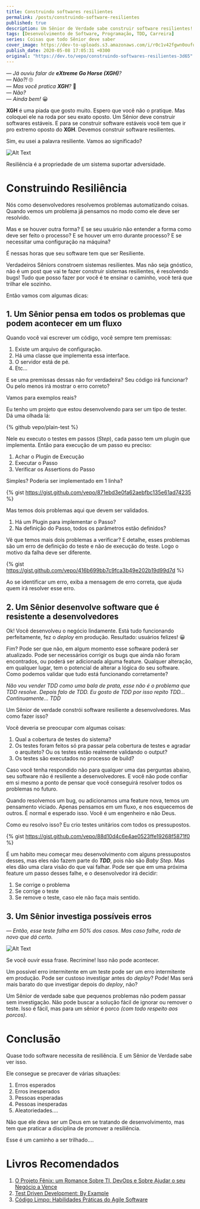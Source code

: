 ```yaml
---
title: Construindo softwares resilientes
permalink: /posts/construindo-software-resilientes
published: true
description: Um Sênior de Verdade sabe construir software resilientes! Mas o que significa um Software Resiliente?
tags: [Desenvolvimento de Software, Programação, TDD, Carreira]
series: Coisas que todo Sênior deve saber
cover_image: https://dev-to-uploads.s3.amazonaws.com/i/r0c1v42fgwn0oufuo4u6.jpg
publish_date: 2020-05-08 17:05:31 +0300
original: "https://dev.to/vepo/construindo-softwares-resilientes-3d65"
---
```


_—  Já ouviu falar de **eXtreme Go Horse (XGH)**?_   
_—  Não?!_ 🙄   
_—  Mas você pratica **XGH**?_ 🤨  
_—  Não?_   
_—  Ainda bem!_ 😀  

**XGH** é uma piada que gosto muito. Espero que você não o pratique. Mas coloquei ele na roda por seu exato oposto. Um Sênior deve construir softwares estáveis. E para se construir software estáveis você tem que ir pro extremo oposto do **XGH**. Devemos construir software resilientes.

Sim, eu usei a palavra resiliente. Vamos ao significado?

![Alt Text](https://dev-to-uploads.s3.amazonaws.com/i/ou8mdzzu5v5ii8n4fbay.png)

Resiliência é a propriedade de um sistema suportar adversidade.

# Construindo Resiliência

Nós como desenvolvedores resolvemos problemas automatizando coisas. Quando vemos um problema já pensamos no modo como ele deve ser resolvido. 

Mas e se houver outra forma? 
E se seu usuário não entender a forma como deve ser feito o processo? 
E se houver um erro durante processo? 
E se necessitar uma configuração na máquina?

É nessas horas que seu software tem que ser Resiliente. 

Verdadeiros Sêniors constroem sistemas resilientes. Mas não seja gnóstico, não é um post que vai te fazer construir sistemas resilientes, é resolvendo bugs! Tudo que posso fazer por você é te ensinar o caminho, você terá que trilhar ele sozinho.

Então vamos com algumas dicas:

## 1. Um Sênior pensa em todos os problemas que podem acontecer em um fluxo

Quando você vai escrever um código, você sempre tem premissas:

1. Existe um arquivo de configuração.
2. Há uma classe que implementa essa interface.
3. O servidor está de pé.
4. Etc...

E se uma premissas dessas não for verdadeira? Seu código irá funcionar? Ou pelo menos irá mostrar o erro correto?

Vamos para exemplos reais? 

Eu tenho um projeto que estou desenvolvendo para ser um tipo de tester. Dá uma olhada lá:

{% github vepo/plain-test %} 

Nele eu executo o testes em passos (_Step_), cada passo tem um plugin que implementa. Então para execução de um passo eu preciso:

1. Achar o Plugin de Execução
2. Executar o Passo
3. Verificar os Assertions do Passo

Simples? Poderia ser implementado em 1 linha?

{% gist https://gist.github.com/vepo/871ebd3e0fa62aebfbc135e61ad74235 %}

Mas temos dois problemas aqui que devem ser validados. 

1. Há um Plugin para implementar o Passo?
2. Na definição do Passo, todos os parâmetros estão definidos?

Vê que temos mais dois problemas a verificar? E detalhe, esses problemas são um erro de definição do teste e não de execução do teste. Logo o motivo da falha deve ser diferente.

{% gist https://gist.github.com/vepo/416b699bb7c9fca3b49e202b19d99d7d %}

Ao se identificar um erro, exiba a mensagem de erro correta, que ajuda quem irá resolver esse erro.

## 2. Um Sênior desenvolve software que é resistente a desenvolvedores

Ok! Você desenvolveu o negócio lindamente. Está tudo funcionando perfeitamente, fez o _deploy_ em produção. Resultado: usuários felizes! 😀

Fim? Pode ser que não, em algum momento esse software poderá ser atualizado. Pode ser necessários corrigir os bugs que ainda não foram encontrados, ou poderá ser adicionada alguma feature. Qualquer alteração, em qualquer lugar, tem o potencial de alterar a lógica do seu software. Como podemos validar que tudo está funcionando corretamente?

_Não vou vender TDD como uma bala de prata, esse não é o problema que TDD resolve. Depois falo de TDD. Eu gosto de TDD por isso repito TDD... Continuamente... TDD_

Um Sênior de verdade constrói software resiliente a desenvolvedores. Mas como fazer isso? 

Você deveria se preocupar com algumas coisas: 

1. Qual a cobertura de testes do sistema?
2. Os testes foram feitos só pra passar pela cobertura de testes e agradar o arquiteto? Ou os testes estão realmente validando o output? 
3. Os testes são executados no processo de build?

Caso você tenha respondido não para qualquer uma das perguntas abaixo, seu software não é resiliente a desenvolvedores. E você não pode confiar em si mesmo a ponto de pensar que você conseguirá resolver todos os problemas no futuro.

Quando resolvemos um bug, ou adicionamos uma feature nova, temos um pensamento viciado. Apenas pensamos em um fluxo, e nos esquecemos de outros. É normal e esperado isso. Você é um engenheiro e não Deus.

Como eu resolvo isso? Eu crio testes unitários com todos os pressupostos. 

{% gist https://gist.github.com/vepo/88d10d4c6e4ae0523ffe19268f5871f0 %}

É um habito meu começar meu desenvolvimento com alguns pressupostos desses, mas eles não fazem parte do _**TDD**_, pois não são _Baby Step_. Mas eles dão uma clara visão do que vai falhar. Pode ser que em uma próxima feature um passo desses falhe, e o desenvolvedor irá decidir:

1. Se corrige o problema
2. Se corrige o teste
3. Se remove o teste, caso ele não faça mais sentido.

## 3. Um Sênior investiga possíveis erros

_—  Então, esse teste falha em 50% dos casos. Mas caso falhe, roda de novo que dá certo._

![Alt Text](https://dev-to-uploads.s3.amazonaws.com/i/lefte06h7r9ngi7d4l8b.jpg)

Se você ouvir essa frase. Recrimine! Isso não pode acontecer.

Um possível erro intermitente em um teste pode ser um erro intermitente em produção. Pode ser custoso investigar antes do _deploy_? Pode! Mas será mais barato do que investigar depois do _deploy_, não?

Um Sênior de verdade sabe que pequenos problemas não podem passar sem investigação. Não pode buscar a solução fácil de ignorar ou remover o teste. Isso é fácil, mas para um sênior é porco _(com todo respeito aos porcos)_.

# Conclusão

Quase todo software necessita de resiliência. E um Sênior de Verdade sabe ver isso.

Ele consegue se precaver de várias situações:

1. Erros esperados
2. Erros inesperados
3. Pessoas esperadas
4. Pessoas inesperadas 
5. Aleatoriedades....

Não que ele deva ser um Deus em se tratando de desenvolvimento, mas tem que praticar a disciplina de promover a resiliência. 

Esse é um caminho a ser trilhado....

# Livros Recomendados

1. [O Projeto Fênix: um Romance Sobre TI, DevOps e Sobre Ajudar o seu Negócio a Vence](https://www.amazon.com.br/projeto-f%C3%AAnix-Gene-Kim/dp/8550801895?__mk_pt_BR=%C3%85M%C3%85%C5%BD%C3%95%C3%91&crid=2AYVJTDQGN55J&keywords=projeto+phoenix&qid=1588968692&sprefix=projeto+ph%2Caps%2C272&sr=8-1&linkCode=ll1&tag=vepo0f-20&linkId=45c6f18224bfe9cf0d82b737331a5761&language=pt_BR&ref_=as_li_ss_tl)
2. [Test Driven Development: By Example](https://www.amazon.com.br/Test-Driven-Development-Kent-Beck/dp/0321146530?__mk_pt_BR=%C3%85M%C3%85%C5%BD%C3%95%C3%91&crid=BXKYM1LP3IQH&keywords=test+driven+development&qid=1588968574&sprefix=test+dr%2Caps%2C275&sr=8-1&linkCode=ll1&tag=vepo0f-20&linkId=b9ad00a6e5089e02d277bed813cb0283&language=pt_BR&ref_=as_li_ss_tl)
3. [Código Limpo: Habilidades Práticas do Agile Software](https://www.amazon.com.br/C%C3%B3digo-limpo-Robert-C-Martin/dp/8576082675?__mk_pt_BR=%C3%85M%C3%85%C5%BD%C3%95%C3%91&keywords=clean+code&qid=1588968796&sr=8-1&linkCode=ll1&tag=vepo0f-20&linkId=7ff5c1abee4d3b6a1860924b6f392698&language=pt_BR&ref_=as_li_ss_tl)